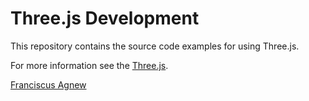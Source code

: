 Three.js Development
====================

This repository contains the source code examples for using Three.js.

For more information see the [Three.js](https://franciscusagnew.github.io/threejs-development/).

[Franciscus Agnew](http://www.franciscusagnew.com)
